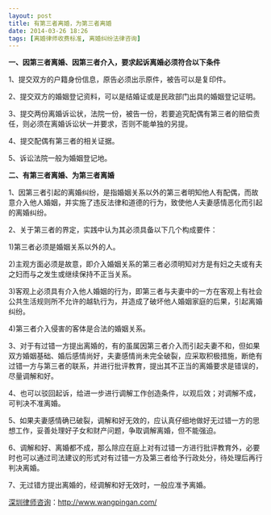 ```yaml
---
layout: post
title: 有第三者离婚，为第三者离婚
date: 2014-03-26 18:26
tags: [离婚律师收费标准, 离婚纠纷法律咨询]
---
```

<strong>一、因第三者离婚、因第三者介入，要求起诉离婚必须符合以下条件</strong>

1、提交双方的户籍身份信息，原告必须出示原件，被告可以是复印件。

2、提交双方的婚姻登记资料，可以是结婚证或是民政部门出具的婚姻登记证明。

3、提交两份离婚诉讼状，法院一份，被告一份，若要追究配偶有第三者的赔偿责任，则必须在离婚诉讼状一并要求，否则不能单独的另提。

4、提交配偶有第三者的相关证据。

5、诉讼法院一般为婚姻登记地。

<strong>二、有第三者离婚、为第三者离婚</strong>

1、因第三者引起的离婚纠纷，是指婚姻关系以外的第三者明知他人有配偶，而故意介入他人婚姻，并实施了违反法律和道德的行为，致使他人夫妻感情恶化而引起的离婚纠纷。

2、关于第三者的界定，实践中认为其必须具备以下几个构成要件：

1)第三者必须是婚姻关系以外的人。

2)主观方面必须是故意，即介入婚姻关系的第三者必须明知对方是有妇之夫或有夫之妇而与之发生或继续保持不正当关系。

3)客观上必须具有介入他人婚姻的行为，即第三者与夫妻中的一方在客观上有社会公共生活规则所不允许的越轨行为，并造成了破坏他人婚姻家庭的后果，引起离婚纠纷。

4)第三者介入侵害的客体是合法的婚姻关系。

3、对于有过错一方提出离婚的，有的虽属因第三者介入而引起夫妻不和，但如果双方婚姻基础、婚后感情尚好，夫妻感情尚未完全破裂，应采取积极措施，断绝有过错一方与第三者的联系，并进行批评教育，提出其不正当的离婚要求是错误的，尽量调解和好。

4、也可以驳回起诉，给进一步进行调解工作创造条件，以观后效；对调解不成，可判决不准离婚。

5、如果夫妻感情确已破裂，调解和好无效的，应认真仔细地做好无过错一方的思想工作，妥善处理好子女和财产问题，争取调解离婚，但不能强迫。

6、调解和好、离婚都不成，那么除应在庭上对有过错一方进行批评教育外，必要时也可以通过司法建议的形式对有过错一方及第三者给予行政处分，待处理后再行判决离婚。

7、无过错方提出离婚的，经调解和好无效时，一般应准予离婚。

<a href="http://www.wangpingan.com/">深圳律师咨询</a>：<a href="http://www.wangpingan.com/">http://www.wangpingan.com/</a>

